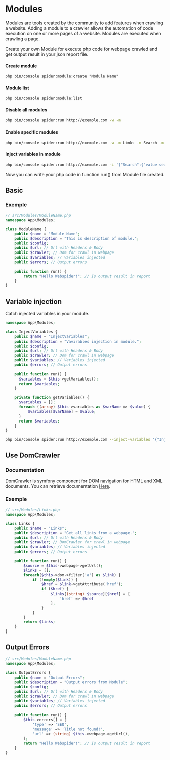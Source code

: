 # Modules
Modules are tools created by the community to add features when crawling a website.
Adding a module to a crawler allows the automation of code execution on one or more pages of a website. Modules are executed when crawling a page.

Create your own Module for execute php code for webpage crawled and get output result in your json report file.
#### Create module
```
php bin/console spider:module:create "Module Name"
```
#### Module list
```bash
php bin/console spider:module:list
```
#### Disable all modules
```bash
php bin/console spider:run http://exemple.com -w -m
```
#### Enable specific modules
```bash
php bin/console spider:run http://exemple.com -w -m Links -m Search -m NewModule
```
#### Inject variables in module
```bash
php bin/console spider:run http://exemple.com -i '{"Search":{"value search"}}' -i '{"Search":{"value search 2"}}'
```
Now you can write your php code in function run() from Module file created.

## Basic
### Exemple
```php
// src/Modules/ModuleName.php
namespace App\Modules;

class ModuleName {
    public $name = "Module Name";
    public $description = "This is description of module.";
    public $config;
    public $url; // Url with Headers & Body
    public $crawler; // Dom for crawl in webpage
    public $variables; // Variables injected
    public $errors; // Output errors
    
    public function run() { 
        return "Hello Webspider!"; // Is output result in report 
    }
}
```

## Variable injection
Catch injected variables in your module. 
```php
namespace App\Modules;

class InjectVariables {
    public $name = "InjectVariables";
    public $description = "Vavirables injection in module.";
    public $config;
    public $url; // Url with Headers & Body
    public $crawler; // Dom for crawl in webpage
    public $variables; // Variables injected
    public $errors; // Output errors
    
    public function run() { 
      $variables = $this->getVariables();  
      return $variables;
    }

    private function getVariables() {
      $variables = [];
      foreach ((array) $this->variables as $varName => $value) {
          $variables[$varName] = $value;
      }
      return $variables;
    }
}
```
```bash
php bin/console spider:run http://exemple.com --inject-variables '{"InjectVariables":{"varName": "value"}}'
```

## Use DomCrawler
### Documentation
DomCrawler is symfony component for DOM navigation for HTML and XML documents. You can retrieve documentation [Here](https://symfony.com/doc/current/components/dom_crawler.html#usage).
### Exemple
```php
// src/Modules/Links.php
namespace App\Modules;

class Links {
    public $name = "Links";
    public $description = "Get all links from a webpage.";
    public $url; // Url with Headers & Body
    public $crawler; // DomCrawler for crawl in webpage
    public $variables; // Variables injected
    public $errors; // Output errors

    public function run() {
        $source = $this->webpage->getUrl();
        $links = [];
        foreach($this->dom->filter('a') as $link) {
            if (!empty($link)) {
                $href = $link->getAttribute('href');
                if ($href) {
                    $links[(string) $source][$href] = [
                        'href' => $href
                    ];
                }
            }
        }
        return $links;
    }
}
```

## Output Errors
```php
// src/Modules/ModuleName.php
namespace App\Modules;

class OutputErrors {
    public $name = "Output Errors";
    public $description = "Output errors from Module";
    public $config;
    public $url; // Url with Headers & Body
    public $crawler; // Dom for crawl in webpage
    public $variables; // Variables injected
    public $errors; // Output errors
    
    public function run() { 
        $this->errors[] = [
            'type' => 'SEO',
            'message' => 'Title not found!',
            'url' => (string) $this->webpage->getUrl(),
        ];
        return "Hello Webspider!"; // Is output result in report 
    }
}
```